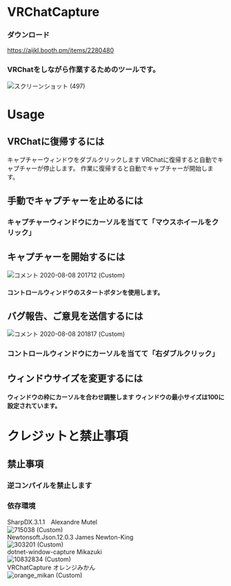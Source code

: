 # VRChatCapture 
### ダウンロード  
https://aijkl.booth.pm/items/2280480
### VRChatをしながら作業するためのツールです。 
![スクリーンショット (497)](https://user-images.githubusercontent.com/51302983/89708481-a098dc80-d9b2-11ea-8829-d6cd3724f1e8.png)

# Usage
## VRChatに復帰するには
キャプチャーウィンドウをダブルクリックします
VRChatに復帰すると自動でキャプチャーが停止します。
作業に復帰すると自動でキャプチャーが開始します。

## 手動でキャプチャーを止めるには  
###  キャプチャーウィンドウにカーソルを当てて「マウスホイールをクリック」   
## キャプチャーを開始するには
![コメント 2020-08-08 201712 (Custom)](https://user-images.githubusercontent.com/51302983/89708721-7e07c300-d9b4-11ea-9fc9-a0f32b13a066.jpg)
#### コントロールウィンドウのスタートボタンを使用します。

##  バグ報告、ご意見を送信するには  
![コメント 2020-08-08 201817 (Custom)](https://user-images.githubusercontent.com/51302983/89708708-66c8d580-d9b4-11ea-8029-a716f5ef1c09.jpg)
### コントロールウィンドウにカーソルを当てて「右ダブルクリック」  

## ウィンドウサイズを変更するには
#### ウィンドウの枠にカーソルを合わせ調整します ウィンドウの最小サイズは100に設定されています。

# クレジットと禁止事項
##  禁止事項
### 逆コンパイルを禁止します
### 依存環境
SharpDX.3.1.1　Alexandre Mutel  
![715038 (Custom)](https://user-images.githubusercontent.com/51302983/89708923-194d6800-d9b6-11ea-8c40-c212967ac101.jpg)  
Newtonsoft.Json.12.0.3   James Newton-King  
![303201 (Custom)](https://user-images.githubusercontent.com/51302983/89708903-e1debb80-d9b5-11ea-8afe-7ae6aad6a676.jpg)  
dotnet-window-capture Mikazuki  
![10832834 (Custom)](https://user-images.githubusercontent.com/51302983/89708933-3a15bd80-d9b6-11ea-9b06-2921d8dfa661.png)  
VRChatCapture オレンジみかん  
![orange_mikan (Custom)](https://user-images.githubusercontent.com/51302983/89708954-5fa2c700-d9b6-11ea-9bc5-73f52a9f1aeb.png)
